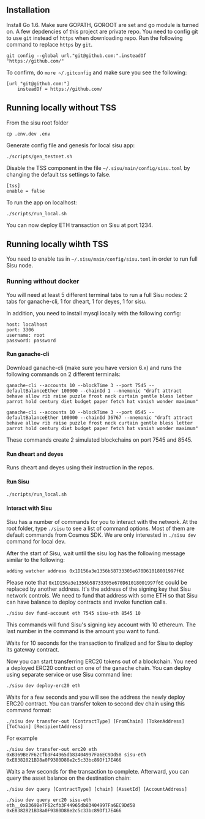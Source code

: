 ## Installation

Install Go 1.6. Make sure GOPATH, GOROOT are set and go module is turned on.
A few depdencies of this project are private repo. You need to config git to use `git` instead of `https` when downloading repo.
Run the following command to replace `https` by `git`.

```
git config --global url."git@github.com:".insteadOf "https://github.com/"
```

To confirm, do `more ~/.gitconfig` and make sure you see the following:

```
[url "git@github.com:"]
	insteadOf = https://github.com/
```

## Running locally without TSS

From the sisu root folder

```
cp .env.dev .env
```

Generate config file and genesis for local sisu app:

```
./scripts/gen_testnet.sh
```

Disable the TSS component in the file `~/.sisu/main/config/sisu.toml` by changing the default tss settings to false.

```
[tss]
enable = false
```

To run the app on localhost:

```
./scripts/run_local.sh
```

You can now deploy ETH transaction on Sisu at port 1234.

## Running locally wihth TSS

You need to enable tss in `~/.sisu/main/config/sisu.toml` in order to run full Sisu node.

### Running without docker

You will need at least 5 different terminal tabs to run a full Sisu nodes: 2 tabs for ganache-cli, 1 for dheart, 1 for deyes, 1 for sisu.

In addition, you need to install mysql locally with the following config:

```
host: localhost
port: 3306
username: root
password: password
```

#### Run ganache-cli

Download ganache-cli (make sure you have version 6.x) and runs the following commands on 2 different terminals:

```
ganache-cli --accounts 10 --blockTime 3 --port 7545 --defaultBalanceEther 100000 --chainId 1 --mnemonic "draft attract behave allow rib raise puzzle frost neck curtain gentle bless letter parrot hold century diet budget paper fetch hat vanish wonder maximum"
```

```
ganache-cli --accounts 10 --blockTime 3 --port 8545 --defaultBalanceEther 100000 --chainId 36767 --mnemonic "draft attract behave allow rib raise puzzle frost neck curtain gentle bless letter parrot hold century diet budget paper fetch hat vanish wonder maximum"
```

These commands create 2 simulated blockchains on port 7545 and 8545.

#### Run dheart and deyes

Runs dheart and deyes using their instruction in the repos.

#### Run Sisu

```
./scripts/run_local.sh
```

#### Interact with Sisu

Sisu has a number of commands for you to interact with the network. At the root folder, type `./sisu` to see a list of command options. Most of them are default commands from Cosmos SDK. We are only interested in `./sisu dev` command for local dev.

After the start of Sisu, wait until the sisu log has the following message similar to the following:

```
adding watcher address 0x1D156a3e1356b58733305e670D61018001997f6E
```

Please note that `0x1D156a3e1356b58733305e670D61018001997f6E` could be replaced by another address. It's the address of the signing key that Sisu network controls. We need to fund that address with some ETH so that Sisu can have balance to deploy contracts and invoke function calls.

```
./sisu dev fund-account eth 7545 sisu-eth 8545 10
```

This commands will fund Sisu's signing key account with 10 ethereum. The last number in the command is the amount you want to fund.

Waits for 10 seconds for the transaction to finalized and for Sisu to deploy its gateway contract.

Now you can start transferring ERC20 tokens out of a blockchain. You need a deployed ERC20 contract on one of the ganache chain. You can deploy using separate service or use Sisu command line:

```
./sisu dev deploy-erc20 eth
```

Waits for a few seconds and you will see the address the newly deploy ERC20 contract. You can transfer token to second dev chain using this command format:

```
./sisu dev transfer-out [ContractType] [FromChain] [TokenAddress] [ToChain] [RecipientAddress]
```

For example

```
./sisu dev transfer-out erc20 eth 0xB369Be7F62cfb3F44965db83404997Fa6EC9Dd58 sisu-eth 0xE8382821BD8a0F9380D88e2c5c33bc89Df17E466
```

Waits a few seconds for the transaction to complete. Afterward, you can query the asset balance on the destination chain:

```
./sisu dev query [ContractType] [chain] [AssetId] [AccountAddress]

./sisu dev query erc20 sisu-eth eth__0xB369Be7F62cfb3F44965db83404997Fa6EC9Dd58 0xE8382821BD8a0F9380D88e2c5c33bc89Df17E466
```
